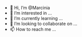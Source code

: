 - 👋 Hi, I’m @Marcinia
- 👀 I’m interested in ...
- 🌱 I’m currently learning ...
- 💞️ I’m looking to collaborate on ...
- 📫 How to reach me ...

<!---
Marcinia/Marcinia is a ✨ special ✨ repository because its `README.md` (this file) appears on your GitHub profile.
You can click the Preview link to take a look at your changes.
--->
